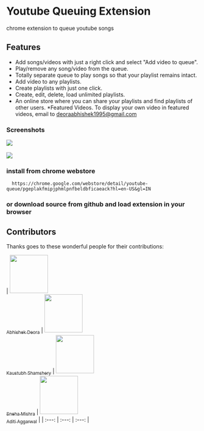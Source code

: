 # Youtube Queuing Extension
chrome extension to queue youtube songs

## Features

* Add songs/videos with just a right click and select "Add video to queue".
* Play/remove any song/video from the queue.
* Totally separate queue to play songs so that your playlist remains intact.
* Add video to any playlists.
* Create playlists with just one click.
* Create, edit, delete, load unlimited playlists.
* An online store where you can share your playlists and find playlists of other users. 
*Featured Videos. To display your own video in featured videos, email to deoraabhishek1995@gmail.com

### Screenshots

<img src="https://lh3.googleusercontent.com/_1kfngtDR_L5IYNKd_29m5bImOXjZku3KpXPNNomrijUZjsXHpLVBBRGW2En_kpdJzie31NWUw=w640-h400-e365" /><br /><br/><img src="https://lh3.googleusercontent.com/9-HalZmAnz5kz4kXPgBX6abPLM52R5JReJ3ZTx-vMlJcbl1i9caVyqDN55cRDiG7w8uJ39mVSfA=w640-h400-e365" /><br />

### install from chrome webstore

```
  https://chrome.google.com/webstore/detail/youtube-queue/pgeplakfmipjphmlpnfbeldbficaeack?hl=en-US&gl=IN
```

### or download source from github and load extension in your browser

## Contributors

Thanks goes to these wonderful people for their contributions:

| [<img src="https://avatars3.githubusercontent.com/u/9638595?s=400&v=4" width="100px;"/><br /><sub>Abhishek Deora</sub>](https://github.com/adeora7/) | [<img src="https://avatars0.githubusercontent.com/u/10321682?s=400&v=4" width="100px;"/><br /><sub>Kaustubh Shamshery</sub>](https://github.com/KaustubhShamshery) | [<img src="https://avatars3.githubusercontent.com/u/33183263?s=400&v=4" width="100px;"/><br /><sub>Sneha Mishra</sub>](https://github.com/Tlazypanda) | [<img src="https://avatars3.githubusercontent.com/u/33027339?s=400&u=b20b30a3765e6fa9c445db83099280bc60f919d5&v=4" width="100px;"/><br /><sub>Aditi Aggarwal</sub>](https://github.com/adiagg2000) |
| :---: | :---: | :---: |
